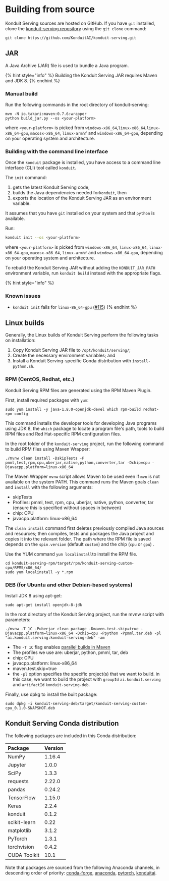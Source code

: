 # Building from source

Konduit Serving sources are hosted on GitHub. If you have `git` installed, clone the [konduit-serving repository](https://github.com/KonduitAI/konduit-serving) using the `git clone` command:

```text
git clone https://github.com/KonduitAI/konduit-serving.git
```

## JAR

A Java Archive \(JAR\) file is used to bundle a Java program. 

{% hint style="info" %}
Building the Konduit Serving JAR requires Maven and JDK 8.
{% endhint %}

### Manual build

Run the following commands in the root directory of konduit-serving:

```text
mvn -N io.takari:maven:0.7.6:wrapper
python build_jar.py --os <your-platform>
```

where `<your-platform>` is picked from `windows-x86_64`,`linux-x86_64`,`linux-x86_64-gpu`, `macosx-x86_64`, `linux-armhf` and `windows-x86_64-gpu`, depending on your operating system and architecture.

### Building with the command line interface

Once the `konduit` package is installed, you have access to a command line interface \(CLI\) tool called `konduit`.

The `init` command:

1. gets the latest Konduit Serving code, 
2. builds the Java dependencies needed for`konduit`, then 
3. exports the location of the Konduit Serving JAR as an environment variable. 

It assumes that you have `git` installed on your system and that `python` is available.

Run:

```bash
konduit init --os <your-platform>
```

where `<your-platform>` is picked from `windows-x86_64`, `linux-x86_64`, `linux-x86_64-gpu`,  `macosx-x86_64`, `linux-armhf` and `windows-x86_64-gpu`, depending on your operating system and architecture.

To rebuild the Konduit Serving JAR without adding the `KONDUIT_JAR_PATH` environment variable, run `konduit build` instead with the appropriate flags.

{% hint style="info" %}
### Known issues

* `konduit init` fails for  `linux-86_64-gpu` \([\#115](https://github.com/KonduitAI/konduit-serving/issues/115)\)
{% endhint %}

## Linux builds 

Generally, the Linux builds of Konduit Serving perform the following tasks on installation: 

1. Copy Konduit Serving JAR file to `/opt/konduit/serving/`;
2. Create the necessary environment variables; and
3. Install a Konduit Serving-specific Conda distribution with `install-python.sh`. 

### RPM \(CentOS, Redhat, etc.\)

Konduit Serving RPM files are generated using the RPM Maven Plugin.

First, install required packages with `yum`: 

```text
sudo yum install -y java-1.8.0-openjdk-devel which rpm-build redhat-rpm-config
```

This command installs the developer tools for developing Java programs using JDK 8, the `which` package to locate a program file's path, tools to build RPM files and Red Hat-specific RPM configuration files. 

In the root folder of the `konduit-serving` project, run the following command to build RPM files using Maven Wrapper: 

```text
./mvnw clean install -DskipTests -P pmml,test,rpm,cpu,uberjar,native,python,converter,tar -Dchip=cpu -Djavacpp.platform=linux-x86_64
```

The Maven Wrapper `mvnw` script allows Maven to be used even if `mvn` is not available on the system PATH. This command runs the Maven goals `clean` and `install` with the following arguments: 

* skipTests 
* Profiles: pmml, test, rpm, cpu, uberjar, native, python, converter, tar \(ensure this is specified without spaces in between\)
* chip: CPU 
* javacpp.platform: linux-x86\_64

The `clean install` command first deletes previously compiled Java sources and resources; then compiles, tests and packages the Java project and copies it into the relevant folder. The path where the RPM file is saved depends on the `spin.version` \(default `custom`\) and the chip \(`cpu` or `gpu`\) . 

Use the YUM command `yum localinstall`to install the RPM file. 

```text
cd konduit-serving-rpm/target/rpm/konduit-serving-custom-cpu/RPMS/x86_64/
sudo yum localinstall -y *.rpm
```

### DEB \(for Ubuntu and other Debian-based systems\)

Install JDK 8 using apt-get:

```text
sudo apt-get install openjdk-8-jdk
```

In the root directory of the Konduit Serving project, run the mvnw script with parameters: 

```text
./mvnw -T 1C -Puberjar clean package -Dmaven.test.skip=true -Djavacpp.platform=linux-x86_64 -Dchip=cpu -Ppython -Ppmml,tar,deb -pl "ai.konduit.serving:konduit-serving-deb" -am
```

* The `-T 1C` flag enables [parallel builds in Maven](https://cwiki.apache.org/confluence/display/MAVEN/Parallel+builds+in+Maven+3) 
* The profiles we use are: uberjar, python, pmml, tar, deb
* chip: CPU 
* javacpp.platform: linux-x86\_64
* maven.test.skip=true
* the `-pl` option specifies the specific project\(s\) that we want to build. in this case, we want to build the project with `groupId` `ai.konduit.serving` and `artifactId` `konduit-serving-deb`.

Finally, use dpkg to install the built package: 

```text
sudo dpkg -i konduit-serving-deb/target/konduit-serving-custom-cpu_0.1.0-SNAPSHOT.deb
```

## Konduit Serving Conda distribution

The following packages are included in this Conda distribution: 

| Package | Version |
| :--- | :--- |
| NumPy | 1.16.4 |
| Jupyter | 1.0.0 |
| SciPy | 1.3.3 |
| requests | 2.22.0 |
| pandas | 0.24.2 |
| TensorFlow | 1.15.0 |
| Keras | 2.2.4 |
| konduit | 0.1.2 |
| scikit-learn | 0.22 |
| matplotlib | 3.1.2 |
| PyTorch | 1.3.1 |
| torchvision | 0.4.2 |
| CUDA Toolkit | 10.1 |

Note that packages are sourced from the following Anaconda channels, in descending order of priority: [conda-forge](https://anaconda.org/conda-forge), [anaconda](https://anaconda.org/anaconda), [pytorch](https://anaconda.org/pytorch), [konduitai](https://anaconda.org/konduitai). 

